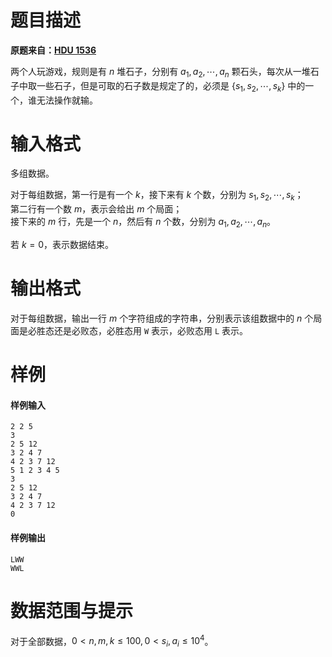 
# 题目描述

**原题来自：[HDU 1536](http://acm.hdu.edu.cn/showproblem.php?pid=1536)**

两个人玩游戏，规则是有 $n$ 堆石子，分别有 $a_1,a_2,\cdots ,a_n$ 颗石头，每次从一堆石子中取一些石子，但是可取的石子数是规定了的，必须是 $\{s_1,s_2,\cdots ,s_k\}$ 中的一个，谁无法操作就输。

# 输入格式

多组数据。

对于每组数据，第一行是有一个 $k$，接下来有 $k$ 个数，分别为 $s_1,s_2,\cdots ,s_k$；  
第二行有一个数 $m$，表示会给出 $m$ 个局面；  
接下来的 $m$ 行，先是一个 $n$，然后有 $n$ 个数，分别为 $a_1,a_2,\cdots ,a_n$。

若 $k=0$，表示数据结束。

# 输出格式

对于每组数据，输出一行 $m$ 个字符组成的字符串，分别表示该组数据中的 $n$ 个局面是必胜态还是必败态，必胜态用 `W` 表示，必败态用 `L` 表示。

# 样例

#### 样例输入
```plain
2 2 5
3
2 5 12
3 2 4 7
4 2 3 7 12
5 1 2 3 4 5
3
2 5 12
3 2 4 7
4 2 3 7 12
0
```
#### 样例输出
```plain
LWW
WWL
```

# 数据范围与提示

对于全部数据，$0\lt n,m,k\le 100,0\lt s_i,a_i\le 10^4$。

